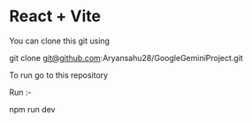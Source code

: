 # React + Vite


You can clone this git using 

git clone git@github.com:Aryansahu28/GoogleGeminiProject.git

To run go to this repository 

Run :-

npm run dev
